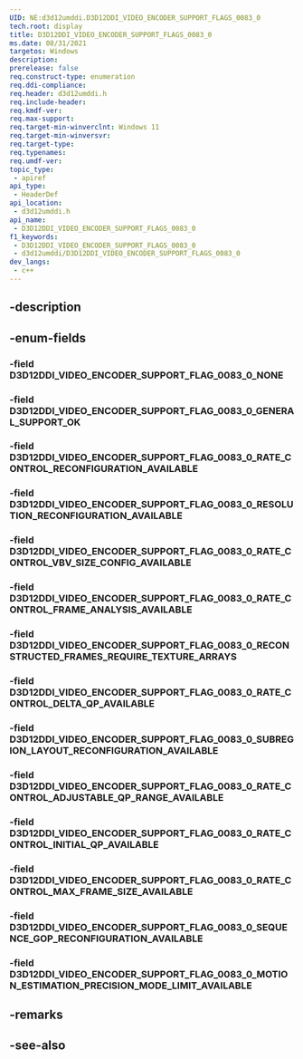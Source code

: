 ```yaml
---
UID: NE:d3d12umddi.D3D12DDI_VIDEO_ENCODER_SUPPORT_FLAGS_0083_0
tech.root: display
title: D3D12DDI_VIDEO_ENCODER_SUPPORT_FLAGS_0083_0
ms.date: 08/31/2021
targetos: Windows
description: 
prerelease: false
req.construct-type: enumeration
req.ddi-compliance: 
req.header: d3d12umddi.h
req.include-header: 
req.kmdf-ver: 
req.max-support: 
req.target-min-winverclnt: Windows 11
req.target-min-winversvr: 
req.target-type: 
req.typenames: 
req.umdf-ver: 
topic_type:
 - apiref
api_type:
 - HeaderDef
api_location:
 - d3d12umddi.h
api_name:
 - D3D12DDI_VIDEO_ENCODER_SUPPORT_FLAGS_0083_0
f1_keywords:
 - D3D12DDI_VIDEO_ENCODER_SUPPORT_FLAGS_0083_0
 - d3d12umddi/D3D12DDI_VIDEO_ENCODER_SUPPORT_FLAGS_0083_0
dev_langs:
 - c++
---
```


## -description

## -enum-fields

### -field D3D12DDI_VIDEO_ENCODER_SUPPORT_FLAG_0083_0_NONE

### -field D3D12DDI_VIDEO_ENCODER_SUPPORT_FLAG_0083_0_GENERAL_SUPPORT_OK

### -field D3D12DDI_VIDEO_ENCODER_SUPPORT_FLAG_0083_0_RATE_CONTROL_RECONFIGURATION_AVAILABLE

### -field D3D12DDI_VIDEO_ENCODER_SUPPORT_FLAG_0083_0_RESOLUTION_RECONFIGURATION_AVAILABLE

### -field D3D12DDI_VIDEO_ENCODER_SUPPORT_FLAG_0083_0_RATE_CONTROL_VBV_SIZE_CONFIG_AVAILABLE

### -field D3D12DDI_VIDEO_ENCODER_SUPPORT_FLAG_0083_0_RATE_CONTROL_FRAME_ANALYSIS_AVAILABLE

### -field D3D12DDI_VIDEO_ENCODER_SUPPORT_FLAG_0083_0_RECONSTRUCTED_FRAMES_REQUIRE_TEXTURE_ARRAYS

### -field D3D12DDI_VIDEO_ENCODER_SUPPORT_FLAG_0083_0_RATE_CONTROL_DELTA_QP_AVAILABLE

### -field D3D12DDI_VIDEO_ENCODER_SUPPORT_FLAG_0083_0_SUBREGION_LAYOUT_RECONFIGURATION_AVAILABLE

### -field D3D12DDI_VIDEO_ENCODER_SUPPORT_FLAG_0083_0_RATE_CONTROL_ADJUSTABLE_QP_RANGE_AVAILABLE

### -field D3D12DDI_VIDEO_ENCODER_SUPPORT_FLAG_0083_0_RATE_CONTROL_INITIAL_QP_AVAILABLE

### -field D3D12DDI_VIDEO_ENCODER_SUPPORT_FLAG_0083_0_RATE_CONTROL_MAX_FRAME_SIZE_AVAILABLE

### -field D3D12DDI_VIDEO_ENCODER_SUPPORT_FLAG_0083_0_SEQUENCE_GOP_RECONFIGURATION_AVAILABLE

### -field D3D12DDI_VIDEO_ENCODER_SUPPORT_FLAG_0083_0_MOTION_ESTIMATION_PRECISION_MODE_LIMIT_AVAILABLE

## -remarks

## -see-also

